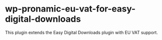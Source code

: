 # wp-pronamic-eu-vat-for-easy-digital-downloads
This plugin extends the Easy Digital Downloads plugin with EU VAT support.
